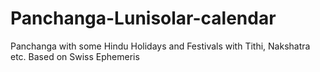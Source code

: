 # Panchanga-Lunisolar-calendar
Panchanga with some Hindu Holidays and Festivals with Tithi, Nakshatra etc. Based on Swiss Ephemeris
